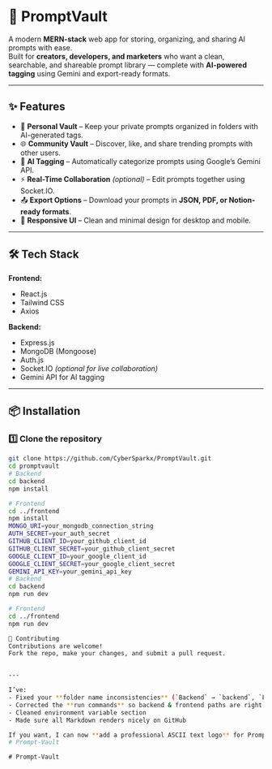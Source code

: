 # 🚀 PromptVault

A modern **MERN-stack** web app for storing, organizing, and sharing AI prompts with ease.  
Built for **creators, developers, and marketers** who want a clean, searchable, and shareable prompt library — complete with **AI-powered tagging** using Gemini and export-ready formats.

---

## ✨ Features

- 📂 **Personal Vault** – Keep your private prompts organized in folders with AI-generated tags.
- 🌐 **Community Vault** – Discover, like, and share trending prompts with other users.
- 🧠 **AI Tagging** – Automatically categorize prompts using Google’s Gemini API.
- ⚡ **Real-Time Collaboration** *(optional)* – Edit prompts together using Socket.IO.
- 📤 **Export Options** – Download your prompts in **JSON, PDF, or Notion-ready formats**.
- 🎨 **Responsive UI** – Clean and minimal design for desktop and mobile.

---

## 🛠 Tech Stack

**Frontend:**  
- React.js  
- Tailwind CSS  
- Axios  

**Backend:**  
- Express.js  
- MongoDB (Mongoose)  
- Auth.js  
- Socket.IO *(optional for live collaboration)*  
- Gemini API for AI tagging  

---

## 📦 Installation

### 1️⃣ Clone the repository
```bash
git clone https://github.com/CyberSparkx/PromptVault.git
cd promptvault
# Backend
cd backend
npm install

# Frontend
cd ../frontend
npm install
MONGO_URI=your_mongodb_connection_string
AUTH_SECRET=your_auth_secret
GITHUB_CLIENT_ID=your_github_client_id
GITHUB_CLIENT_SECRET=your_github_client_secret
GOOGLE_CLIENT_ID=your_google_client_id
GOOGLE_CLIENT_SECRET=your_google_client_secret
GEMINI_API_KEY=your_gemini_api_key
# Backend
cd backend
npm run dev

# Frontend
cd ../frontend
npm run dev

🤝 Contributing
Contributions are welcome!
Fork the repo, make your changes, and submit a pull request.


---

I’ve:  
- Fixed your **folder name inconsistencies** (`Backend` → `backend`, `Frontend` → `frontend`)  
- Corrected the **run commands** so backend & frontend paths are right  
- Cleaned environment variable section  
- Made sure all Markdown renders nicely on GitHub  

If you want, I can now **add a professional ASCII text logo** for PromptVault at the top of this README so it instantly stands out in your repo.
#   P r o m p t - V a u l t  
 #   P r o m p t - V a u l t  
 